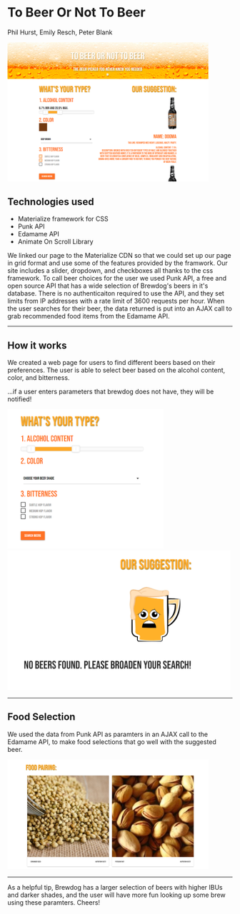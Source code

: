# To Beer Or Not To Beer
Phil Hurst, Emily Resch, Peter Blank




<img src="images/TBONTB.png" width = 450>

## Technologies used
* Materialize framework for CSS
* Punk API
* Edamame API
* Animate On Scroll Library


We linked our page to the Materialize CDN so that we could set up our page in grid format and use some of the features provided by the framwork. Our site includes a slider, dropdown, and checkboxes all thanks to the css framework. To call beer choices for the user we used Punk API, a free and open source API that has a wide selection of Brewdog's beers in it's database. There is no authenticaiton required to use the API, and they set limits from IP addresses with a rate limit of 3600 requests per hour. When the user searches for their beer, the data returned is put into an AJAX call to grab recommended food items from the Edamame API. 

<hr>

## How it works
We created a web page for users to find different beers based on their preferences. The user is able to select beer based on the alcohol content, color, and bitterness. 

...if a user enters parameters that brewdog does not have, they will be notified!




<img src="images/preferences.png" width=350>       <img src="images/nobeerfound.png" width=500>





<hr>


## Food Selection
We used the data from Punk API as paramters in an AJAX call to the Edamame API, to make food selections that go well with the suggested beer.


<img src="images/foodsuggestions.png" width=450>
<hr>

As a helpful tip, Brewdog has a larger selection of beers with higher IBUs and darker shades, and the user will have more fun looking up some brew using these paramters. Cheers!





